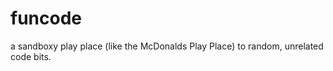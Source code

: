 funcode
=======

a sandboxy play place (like the McDonalds Play Place) to random, unrelated code bits.
